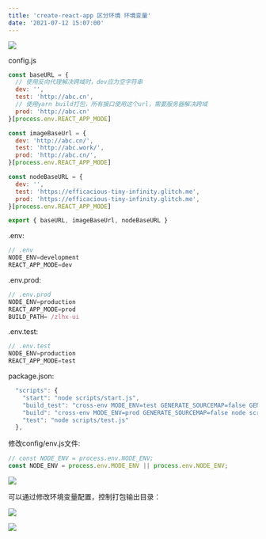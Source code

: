 ```yaml
---
title: 'create-react-app 区分环境 环境变量'
date: '2021-07-12 15:07:00'
---   
```

![](https://img-blog.csdnimg.cn/20210712150001859.png?x-oss-processimage/watermark,type_ZmFuZ3poZW5naGVpdGk,shadow_10,text_aHR0cHM6Ly9ibG9nLmNzZG4ubmV0L3h1dG9uZ2Jhbw,size_16,color_FFFFFF,t_70)

config.js

```javascript
const baseURL = {
  // 使用反向代理解决跨域时，dev应为空字符串
  dev: '',
  test: 'http://abc.cn',
  // 使用yarn build打包，所有接口使用这个url，需要服务器解决跨域
  prod: 'http://abc.cn'
}[process.env.REACT_APP_MODE]

const imageBaseUrl = {
  dev: 'http://abc.cn/',
  test: 'http://abc.work/',
  prod: 'http://abc.cn/',
}[process.env.REACT_APP_MODE]

const nodeBaseURL = {
  dev: '',
  test: 'https://efficacious-tiny-infinity.glitch.me',
  prod: 'https://efficacious-tiny-infinity.glitch.me',
}[process.env.REACT_APP_MODE]

export { baseURL, imageBaseUrl, nodeBaseURL }
```

.env:

```javascript
// .env
NODE_ENV=development
REACT_APP_MODE=dev
```

.env.prod:

```javascript
// .env.prod
NODE_ENV=production
REACT_APP_MODE=prod
BUILD_PATH= /zlhx-ui
```

.env.test:

```javascript
// .env.test
NODE_ENV=production
REACT_APP_MODE=test
```

package.json:

```javascript
  "scripts": {
    "start": "node scripts/start.js",
    "build_test": "cross-env MODE_ENV=test GENERATE_SOURCEMAP=false GENERATE_BUNDLE_ANALYZER_REPORT=true node scripts/build.js",
    "build": "cross-env MODE_ENV=prod GENERATE_SOURCEMAP=false node scripts/build.js",
    "test": "node scripts/test.js"
  },
```

修改config/env.js文件:

```javascript
// const NODE_ENV = process.env.NODE_ENV;
const NODE_ENV = process.env.MODE_ENV || process.env.NODE_ENV;
```

![](https://img-blog.csdnimg.cn/20210827103258609.png?x-oss-processimage/watermark,type_ZHJvaWRzYW5zZmFsbGJhY2s,shadow_50,text_Q1NETiBA5b6Q5ZCM5L-d,size_20,color_FFFFFF,t_70,g_se,x_16)

可以通过修改环境变量配置，控制打包输出目录：

![](https://img-blog.csdnimg.cn/20210712150548885.png?x-oss-processimage/watermark,type_ZmFuZ3poZW5naGVpdGk,shadow_10,text_aHR0cHM6Ly9ibG9nLmNzZG4ubmV0L3h1dG9uZ2Jhbw,size_16,color_FFFFFF,t_70)

![](https://img-blog.csdnimg.cn/20210712150633276.png?x-oss-processimage/watermark,type_ZmFuZ3poZW5naGVpdGk,shadow_10,text_aHR0cHM6Ly9ibG9nLmNzZG4ubmV0L3h1dG9uZ2Jhbw,size_16,color_FFFFFF,t_70)